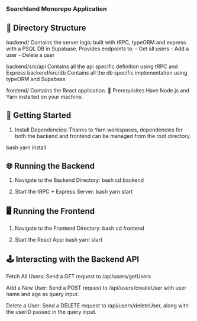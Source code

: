 ### Searchland Monorepo Application

## 📁 Directory Structure
backend/
Contains the server logic built with tRPC, typeORM and express with a PSQL DB in Supabase.
Provides endpoints to:
    - Get all users
    - Add a user
    - Delete a user

backend/src/api 
Contains all the api specific definition using tRPC and Express
backend/src/db
Contains all the db specific implementation using typeORM and Supabase

frontend/
Contains the React application.
🔧 Prerequisites
Have Node.js and Yarn installed on your machine.

## 🚀 Getting Started

1. Install Dependencies:
Thanks to Yarn workspaces, dependencies for both the backend and frontend can be managed from the root directory.

bash
yarn install

## 🌐 Running the Backend
1. Navigate to the Backend Directory:
bash
cd backend

2. Start the tRPC + Express Server:
bash
yarn start

## 🖥️ Running the Frontend
1. Navigate to the Frontend Directory:
bash
cd frontend

2. Start the React App:
bash
yarn start

## 🕹️ Interacting with the Backend API
Fetch All Users:
Send a GET request to /api/users/getUsers

Add a New User:
Send a POST request to /api/users/createUser with user name and age as query input.

Delete a User:
Send a DELETE request to /api/users/deleteUser, along with the userID passed in the query input.

